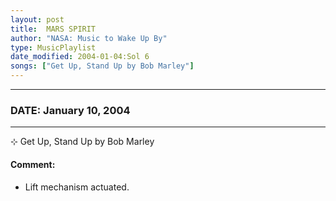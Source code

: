 ```yaml
---
layout: post
title:  MARS SPIRIT
author: "NASA: Music to Wake Up By"
type: MusicPlaylist
date_modified: 2004-01-04:Sol 6
songs: ["Get Up, Stand Up by Bob Marley"]
---
```


----
### DATE: January 10, 2004
----
⊹ Get Up, Stand Up by Bob Marley

#### Comment:
* Lift mechanism actuated.



<br/>
<center>
	<a target="_blank"
	   href="https://twitter.com/intent/tweet?hashtags=Space,NASA,Playlist,NASAWakeupCalls,SpaceProgram&text={{ page.author}}, '{{ page.songs.first }}' {{ page.title }}, {{ page.date | date: '%B %d, %Y' }}. {{ site.url }}{{ page.url }} @nasawakeupcalls">
	   <i class="fab fa-twitter" alt="Tweet this page" style="font-size: 1.3em;"></i>
	</a>
	&nbsp; 	<i class="fas fa-user-astronaut" style="font-size: 1.5em;"></i> &nbsp;
    <a type="amzn" search="'Get Up, Stand Up by Bob Marley'" category="popular music">
        <i class="fab fa-amazon" style="font-size: 1.3em;"></i>
    </a>
</center>
